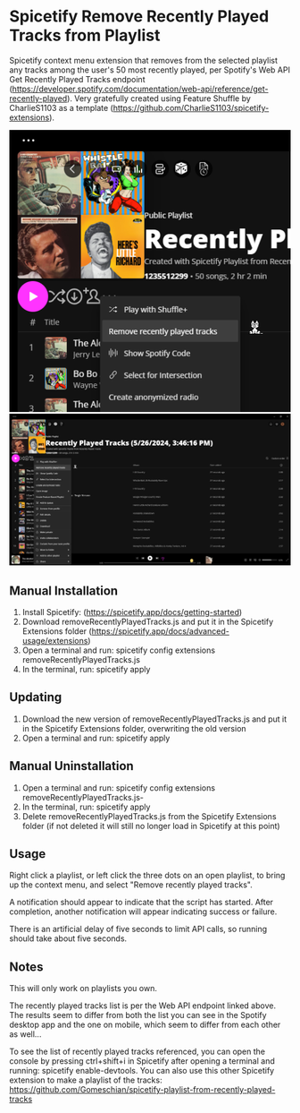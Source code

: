 # Spicetify Remove Recently Played Tracks from Playlist

Spicetify context menu extension that removes from the selected playlist any tracks among the user's 50 most recently played, per Spotify's Web API Get Recently Played Tracks endpoint (https://developer.spotify.com/documentation/web-api/reference/get-recently-played). Very gratefully created using Feature Shuffle by CharlieS1103 as a template (https://github.com/CharlieS1103/spicetify-extensions).

![sample](/sample1.png)
![sample](/sample2.png)

## Manual Installation

1. Install Spicetify: (https://spicetify.app/docs/getting-started)
2. Download removeRecentlyPlayedTracks.js and put it in the Spicetify Extensions folder (https://spicetify.app/docs/advanced-usage/extensions)
3. Open a terminal and run: spicetify config extensions removeRecentlyPlayedTracks.js
4. In the terminal, run: spicetify apply

## Updating

1. Download the new version of removeRecentlyPlayedTracks.js and put it in the Spicetify Extensions folder, overwriting the old version
2. Open a terminal and run: spicetify apply

## Manual Uninstallation

1. Open a terminal and run: spicetify config extensions removeRecentlyPlayedTracks.js-
2. In the terminal, run: spicetify apply
3. Delete removeRecentlyPlayedTracks.js from the Spicetify Extensions folder (if not deleted it will still no longer load in Spicetify at this point)

## Usage

Right click a playlist, or left click the three dots on an open playlist, to bring up the context menu, and select "Remove recently played tracks".

A notification should appear to indicate that the script has started. After completion, another notification will appear indicating success or failure.

There is an artificial delay of five seconds to limit API calls, so running should take about five seconds.

## Notes

This will only work on playlists you own.

The recently played tracks list is per the Web API endpoint linked above. The results seem to differ from both the list you can see in the Spotify desktop app and the one on mobile, which seem to differ from each other as well...

To see the list of recently played tracks referenced, you can open the console by pressing ctrl+shift+i in Spicetify after opening a terminal and running: spicetify enable-devtools. You can also use this other Spicetify extension to make a playlist of the tracks: https://github.com/Gomeschian/spicetify-playlist-from-recently-played-tracks
